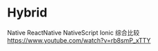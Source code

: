 # Hybrid

Native ReactNative NativeScript Ionic 综合比较  https://www.youtube.com/watch?v=rb8smP_xTTY



